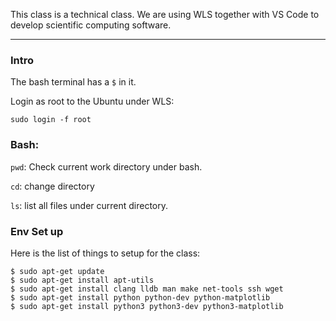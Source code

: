 This class is a technical class. We are using WLS together with VS Code to develop scientific computing software. 

---
### **Intro**

The bash terminal has a `$` in it. 

Login as root to the Ubuntu under WLS: 

```
sudo login -f root
```

### **Bash**: 

`pwd`: Check current work directory under bash. 

`cd`: change directory 

`ls`: list all files under current directory. 

### **Env Set up**

Here is the list of things to setup for the class: 
```
$ sudo apt-get update
$ sudo apt-get install apt-utils
$ sudo apt-get install clang lldb man make net-tools ssh wget
$ sudo apt-get install python python-dev python-matplotlib
$ sudo apt-get install python3 python3-dev python3-matplotlib
```

